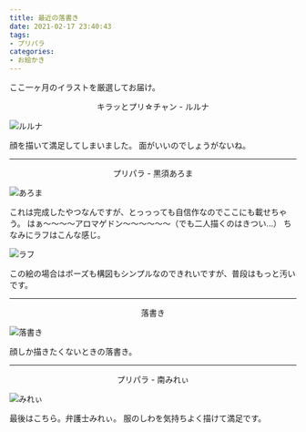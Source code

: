 ```yaml
---
title: 最近の落書き
date: 2021-02-17 23:40:43
tags:
- プリパラ
categories:
- お絵かき
---
```


ここ一ヶ月のイラストを厳選してお届け。

<p style="text-align: center;">キラッとプリ☆チャン - ルルナ</p>

![ルルナ](/blog/gallery/illust/2021_02_09_ルルナ.jpg)

顔を描いて満足してしまいました。
面がいいのでしょうがないね。
<!--more-->
***

<p style="text-align: center;">プリパラ - 黒須あろま</p>

![あろま](/blog/gallery/illust/2021_01_31_あろま1.jpg)

これは完成したやつなんですが、とっっっても自信作なのでここにも載せちゃう。
はぁ～～～～アロマゲドン～～～～～～（でも二人描くのはきつい...）
ちなみにラフはこんな感じ。

![ラフ](/blog/gallery/illust/2021_01_31_あろま2.jpg)

この絵の場合はポーズも構図もシンプルなのできれいですが、普段はもっと汚いです。
***

<p style="text-align: center;">落書き</p>

![落書き](/blog/gallery/illust/2021_01_27_らくがき.jpg)

顔しか描きたくないときの落書き。
***

<p style="text-align: center;">プリパラ - 南みれぃ</p>

![みれぃ](/blog/gallery/illust/2021_01_24_みれぃ.jpg)

最後はこちら。弁護士みれぃ。
服のしわを気持ちよく描けて満足です。